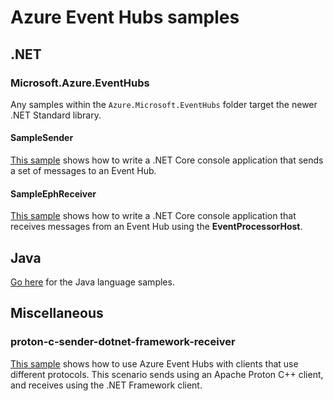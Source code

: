 # Azure Event Hubs samples

## .NET

### Microsoft.Azure.EventHubs
Any samples within the `Azure.Microsoft.EventHubs` folder target the newer .NET Standard library.

#### SampleSender

[This sample](./DotNet/Microsoft.Azure.EventHubs/SampleSender/readme.md) shows how to write a .NET Core console application that sends a set of messages to an Event Hub.

#### SampleEphReceiver

[This sample](./DotNet/Microsoft.Azure.EventHubs/SampleEphReceiver/readme.md) shows how to write a .NET Core console application that receives messages from an Event Hub using the **EventProcessorHost**.

## Java

[Go here](./Java) for the Java language samples.

## Miscellaneous

### proton-c-sender-dotnet-framework-receiver

[This sample](./Miscellaneous/proton-c-sender-dotnet-framework-receiver/README.md) shows how to use Azure Event Hubs with clients that use different protocols. This scenario sends using an Apache Proton C++ client, and receives using the .NET Framework client.

